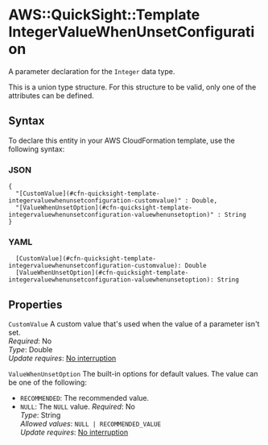 # AWS::QuickSight::Template IntegerValueWhenUnsetConfiguration<a name="aws-properties-quicksight-template-integervaluewhenunsetconfiguration"></a>

A parameter declaration for the `Integer` data type\.

This is a union type structure\. For this structure to be valid, only one of the attributes can be defined\.

## Syntax<a name="aws-properties-quicksight-template-integervaluewhenunsetconfiguration-syntax"></a>

To declare this entity in your AWS CloudFormation template, use the following syntax:

### JSON<a name="aws-properties-quicksight-template-integervaluewhenunsetconfiguration-syntax.json"></a>

```
{
  "[CustomValue](#cfn-quicksight-template-integervaluewhenunsetconfiguration-customvalue)" : Double,
  "[ValueWhenUnsetOption](#cfn-quicksight-template-integervaluewhenunsetconfiguration-valuewhenunsetoption)" : String
}
```

### YAML<a name="aws-properties-quicksight-template-integervaluewhenunsetconfiguration-syntax.yaml"></a>

```
  [CustomValue](#cfn-quicksight-template-integervaluewhenunsetconfiguration-customvalue): Double
  [ValueWhenUnsetOption](#cfn-quicksight-template-integervaluewhenunsetconfiguration-valuewhenunsetoption): String
```

## Properties<a name="aws-properties-quicksight-template-integervaluewhenunsetconfiguration-properties"></a>

`CustomValue` <a name="cfn-quicksight-template-integervaluewhenunsetconfiguration-customvalue"></a>
A custom value that's used when the value of a parameter isn't set\.  
_Required_: No  
_Type_: Double  
_Update requires_: [No interruption](https://docs.aws.amazon.com/AWSCloudFormation/latest/UserGuide/using-cfn-updating-stacks-update-behaviors.html#update-no-interrupt)

`ValueWhenUnsetOption` <a name="cfn-quicksight-template-integervaluewhenunsetconfiguration-valuewhenunsetoption"></a>
The built\-in options for default values\. The value can be one of the following:

- `RECOMMENDED`: The recommended value\.
- `NULL`: The `NULL` value\.
  _Required_: No  
  _Type_: String  
  _Allowed values_: `NULL | RECOMMENDED_VALUE`  
  _Update requires_: [No interruption](https://docs.aws.amazon.com/AWSCloudFormation/latest/UserGuide/using-cfn-updating-stacks-update-behaviors.html#update-no-interrupt)
